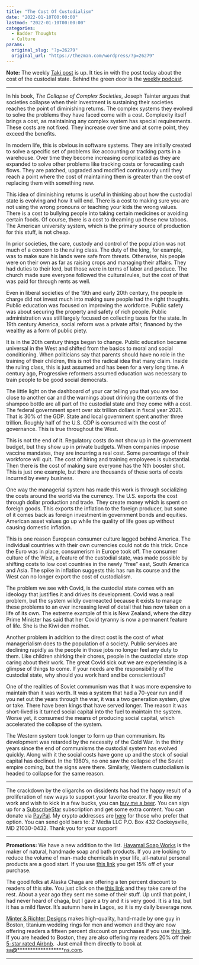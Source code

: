 ```yaml
---
title: "The Cost Of Custodialism"
date: "2022-01-10T00:00:00"
lastmod: "2022-01-10T00:00:00"
categories:
  - Badder Thoughts
  - Culture
params:
  original_slug: "?p=26279"
  original_url: "https://thezman.com/wordpress/?p=26279"
---
```


**Note:** The weekly
<a href="https://www.takimag.com/article/prisoners-of-the-new-order/"
rel="noopener" target="_blank">Taki post</a> is up. It ties in with the
post today about the cost of the custodial state. Behind the green door
is the
<a href="https://www.subscribestar.com/posts/504867" rel="noopener"
target="_blank">weekly podcast</a>.

------------------------------------------------------------------------

In his book, *The Collapse of Complex Societies*, Joseph Tainter argues
that societies collapse when their investment is sustaining their
societies reaches the point of diminishing returns. The complex systems
they evolved to solve the problems they have faced come with a cost.
Complexity itself brings a cost, as maintaining any complex system has
special requirements. These costs are not fixed. They increase over time
and at some point, they exceed the benefits.

In modern life, this is obvious in software systems. They are initially
created to solve a specific set of problems like accounting or tracking
parts in a warehouse. Over time they become increasing complicated as
they are expanded to solve other problems like tracking costs or
forecasting cash flows. They are patched, upgraded and modified
continuously until they reach a point where the cost of maintaining them
is greater than the cost of replacing them with something new.

This idea of diminishing returns is useful in thinking about how the
custodial state is evolving and how it will end. There is a cost to
making sure you are not using the wrong pronouns or teaching your kids
the wrong values. There is a cost to bullying people into taking certain
medicines or avoiding certain foods. Of course, there is a cost to
dreaming up these new taboos. The American university system, which is
the primary source of production for this stuff, is not cheap.

In prior societies, the care, custody and control of the population was
not much of a concern to the ruling class. The duty of the king, for
example, was to make sure his lands were safe from threats. Otherwise,
his people were on their own as far as raising crops and managing their
affairs. They had duties to their lord, but those were in terms of labor
and produce. The church made sure everyone followed the cultural rules,
but the cost of that was paid for through rents as well.

Even in liberal societies of the 19th and early 20th century, the people
in charge did not invest much into making sure people had the right
thoughts. Public education was focused on improving the workforce.
Public safety was about securing the property and safety of rich people.
Public administration was still largely focused on collecting taxes for
the state. In 19th century America, social reform was a private affair,
financed by the wealthy as a form of public piety.

It is in the 20th century things began to change. Public education
became universal in the West and shifted from the basics to moral and
social conditioning. When politicians say that parents should have no
role in the training of their children, this is not the radical idea
that many claim. Inside the ruling class, this is just assumed and has
been for a very long time. A century ago, Progressive reformers assumed
education was necessary to train people to be good social democrats.

The little light on the dashboard of your car telling you that you are
too close to another car and the warnings about drinking the contents of
the shampoo bottle are all part of the custodial state and they come
with a cost. The federal government spent over six trillion dollars in
fiscal year 2021. That is 30% of the GDP. State and local government
spent another three trillion. Roughly half of the U.S. GDP is consumed
with the cost of governance. This is true throughout the West.

This is not the end of it. Regulatory costs do not show up in the
government budget, but they show up in private budgets. When companies
impose vaccine mandates, they are incurring a real cost. Some percentage
of their workforce will quit. The cost of hiring and training employees
is substantial. Then there is the cost of making sure everyone has the
Nth booster shot. This is just one example, but there are thousands of
these sorts of costs incurred by every business.

One way the managerial system has made this work is through socializing
the costs around the world via the currency. The U.S. exports the cost
through dollar production and trade. They create money which is spent on
foreign goods. This exports the inflation to the foreign producer, but
some of it comes back as foreign investment in government bonds and
equities. American asset values go up while the quality of life goes up
without causing domestic inflation.

This is one reason European consumer culture lagged behind America. The
individual countries with their own currencies could not do this trick.
Once the Euro was in place, consumerism in Europe took off. The consumer
culture of the West, a feature of the custodial state, was made possible
by shifting costs to low cost countries in the newly “free” east, South
America and Asia. The spike in inflation suggests this has run its
course and the West can no longer export the cost of custodialism.

The problem we see with Covid, is the custodial state comes with an
ideology that justifies it and drives its development. Covid was a real
problem, but the system wildly overreacted because it exists to manage
these problems to an ever increasing level of detail that has now taken
on a life of its own. The extreme example of this is New Zealand, where
the ditzy Prime Minister has said that her Covid tyranny is now a
permanent feature of life. She is the Kiwi den mother.

Another problem in addition to the direct cost is the cost of what
managerialism does to the population of a society. Public services are
declining rapidly as the people in those jobs no longer feel any duty to
them. Like children shirking their chores, people in the custodial state
stop caring about their work. The great Covid sick out we are
experiencing is a glimpse of things to come. If your needs are the
responsibility of the custodial state, why should you work hard and be
conscientious?

One of the realities of Soviet communism was that it was more expensive
to maintain than it was worth. It was a system that had a 70-year run
and if you net out the years through the war, it was a two generation
system, give or take. There have been kings that have served longer. The
reason it was short-lived is it turned social capital into the fuel to
maintain the system. Worse yet, it consumed the means of producing
social capital, which accelerated the collapse of the system.

The Western system took longer to form up than communism. Its
development was retarded by the necessity of the Cold War. In the thirty
years since the end of communisms the custodial system has evolved
quickly. Along with it the social costs have gone up and the stock of
social capital has declined. In the 1980’s, no one saw the collapse of
the Soviet empire coming, but the signs were there. Similarly, Western
custodialism is headed to collapse for the same reason.

------------------------------------------------------------------------

The crackdown by the oligarchs on dissidents has had the happy result of
a proliferation of new ways to support your favorite creator. If you
like my work and wish to kick in a few bucks, you can
<a href="https://www.buymeacoffee.com/mujolulu" rel="noopener"
target="_blank">buy me a beer</a>. You can sign up for a
<a href="https://www.subscribestar.com/the-z-blog" rel="noopener"
target="_blank">SubscribeStar</a> subscription and get some extra
content. You can donate via <a
href="https://www.paypal.com/donate/?cmd=_s-xclick&amp;hosted_button_id=UDAS2Q8JYA6CN&amp;source=url"
rel="noopener" target="_blank">PayPal</a>. My crypto addresses are
<a href="https://thezman.com/wordpress/?page_id=22713" rel="noopener"
target="_blank">here</a> for those who prefer that option. You can send
gold bars to: Z Media LLC P.O. Box 432 Cockeysville, MD 21030-0432.
Thank you for your support!

------------------------------------------------------------------------

**Promotions:** We have a new addition to the list.
<a href="https://havamalsoapworks.com/" rel="noopener"
target="_blank">Havamal Soap Works</a> is the maker of natural, handmade
soap and bath products. If you are looking to reduce the volume of
man-made chemicals in your life, all-natural personal products are a
good start. If you use
<a href="https://havamalsoapworks.com/discount/ZMAN" rel="noopener"
target="_blank">this link</a> you get 15% off of your purchase.

The good folks at Alaska Chaga are offering a ten percent discount to
readers of this site. You just click on the
<a href="https://alaskachaga.us/discount/ZMAN" rel="noopener noreferrer"
target="_blank">this link</a> and they take care of the rest. About a
year ago they sent me some of their stuff. Up until that point, I had
never heard of chaga, but I gave a try and it is very good. It is a tea,
but it has a mild flavor. It’s autumn here in Lagos, so it is my daily
beverage now.

<a href="https://www.minterandrichterdesigns.com/"
rel="noreferrer nofollow noopener" target="_blank">Minter &amp; Richter
Designs</a> makes high-quality, hand-made by one guy in Boston, titanium
wedding rings for men and women and they are now offering readers a
fifteen percent discount on purchases if you use
<a href="https://www.minterandrichterdesigns.com/discount/ZMAN"
rel="noreferrer nofollow noopener" target="_blank">this link</a>.
<span class="highlight"><span class="colour"><span class="font"><span class="size">If
you are headed to Boston, they are also offering my readers 20% off
their <a
href="https://www.airbnb.com/users/7988017/listings?user_id=7988017&amp;s=3"
rel="noopener noreferrer" target="_blank">5-star rated Airbnb</a>.  Just
email them directly to book at
<a href="mailto:sa***@*********************ns.com"
data-original-string="Cq6F2VKTurdAQF0WR5jbng==cb7blPMIqdvNBZPquKrTeiN0bYgSeW0ru79zZEic4JbO/6S6Cx362XtHgUnYHMgBEJk"><span
class="apbct-email-encoder"
data-original-string="NFS2EDLDFJpLYbfEh+2ROQ==cb7hpFDkkM4OJejx80hIUEUeBkJ0g+5ZvD1sJ2AFyD+72zkw4q8+J5X2NUEiE7HCW3O"
title="This contact has been encoded by Anti-Spam by CleanTalk. Click to decode. To finish the decoding make sure that JavaScript is enabled in your browser.">sa<span
class="apbct-blur">***</span>@<span
class="apbct-blur">*********************</span>ns.com</span></a>.</span></span></span></span>

------------------------------------------------------------------------
